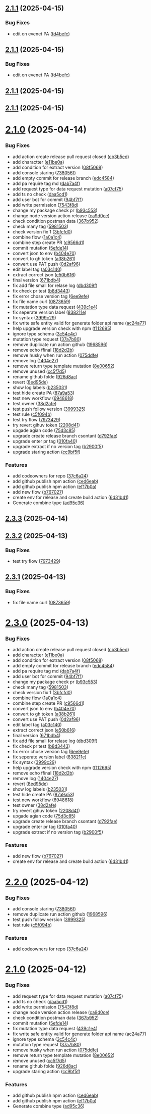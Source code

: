 ## [2.1.1](https://github.com/NamCaoDev/postman-codegen/compare/v2.1.0...v2.1.1) (2025-04-15)


### Bug Fixes

* edit on evenet PA ([fd4befc](https://github.com/NamCaoDev/postman-codegen/commit/fd4befcb75e87ad7c0e4a0cf55e28964045015c5))

## [2.1.1](https://github.com/NamCaoDev/postman-codegen/compare/v2.1.0...v2.1.1) (2025-04-15)


### Bug Fixes

* edit on evenet PA ([fd4befc](https://github.com/NamCaoDev/postman-codegen/commit/fd4befcb75e87ad7c0e4a0cf55e28964045015c5))

## [2.1.1](https://github.com/NamCaoDev/postman-codegen/compare/v2.1.0...v2.1.1) (2025-04-15)

## [2.1.1](https://github.com/NamCaoDev/postman-codegen/compare/v2.1.0...v2.1.1) (2025-04-15)

# [2.1.0](https://github.com/NamCaoDev/postman-codegen/compare/v2.0.9...v2.1.0) (2025-04-14)


### Bug Fixes

* add action create release pull request closed ([cb3b5ed](https://github.com/NamCaoDev/postman-codegen/commit/cb3b5ed1ec7b44cc6353a7e800dec6297b620882))
* add charactter ([e11be0a](https://github.com/NamCaoDev/postman-codegen/commit/e11be0a12fba5624543bb1985a4034e455c5e5b8))
* add condition for extract version ([08f5068](https://github.com/NamCaoDev/postman-codegen/commit/08f5068d7ced5ec953f5fe183ab7e06fd1234a53))
* add console staring ([738056f](https://github.com/NamCaoDev/postman-codegen/commit/738056f3be6377f921fefcc8eeb9c709bfd08dea))
* add empty commit for release branch ([edc4584](https://github.com/NamCaoDev/postman-codegen/commit/edc4584e0d16f043b83c693100de3c334f33c570))
* add pa require tag md ([dab7a4f](https://github.com/NamCaoDev/postman-codegen/commit/dab7a4f881fd0f3ded49ef3cd6c37d9631e61010))
* add request type for data request mutation ([a07cf75](https://github.com/NamCaoDev/postman-codegen/commit/a07cf758471beb58c7fbf878d8845b6fa2f9ef9d))
* add ts no check ([daa5cd1](https://github.com/NamCaoDev/postman-codegen/commit/daa5cd1940ede6f7886f050e1d29e435cf12da85))
* add user bot for commit ([94bf7f1](https://github.com/NamCaoDev/postman-codegen/commit/94bf7f16f6a9bf5b8692d14a7951287c7a2da497))
* add write permission ([7543f8d](https://github.com/NamCaoDev/postman-codegen/commit/7543f8d3fd118b4478815add63695af8493b31e3))
* change my package check pr ([b93c553](https://github.com/NamCaoDev/postman-codegen/commit/b93c5534324e634abb7cdf1ee4e12a985698a9c5))
* change node version action release ([ca9d0ce](https://github.com/NamCaoDev/postman-codegen/commit/ca9d0ce3b129171940dbeac866e0109478bcc3b4))
* check condition postman data ([367b952](https://github.com/NamCaoDev/postman-codegen/commit/367b952279658bca93f82841f3621ab0c5aa2a53))
* check many tag ([5981503](https://github.com/NamCaoDev/postman-codegen/commit/59815037b3d85adddc82e6d00c1cececf11fcd10))
* check version fix 1 ([3bfcfd0](https://github.com/NamCaoDev/postman-codegen/commit/3bfcfd00795f7f30588e0e95b9cf225b66b47cda))
* combine flow ([1a0a1c4](https://github.com/NamCaoDev/postman-codegen/commit/1a0a1c47d0dc4721e94778219db6e67abe668463))
* combine step create PR ([c9566d1](https://github.com/NamCaoDev/postman-codegen/commit/c9566d174d210c4d750c575432dbefd2811b8577))
* commit mutation ([5efde14](https://github.com/NamCaoDev/postman-codegen/commit/5efde1478270d2198c9e7482dce9c0f8efdaa326))
* convert json to env ([b404e70](https://github.com/NamCaoDev/postman-codegen/commit/b404e70dad8690a0e5014be9aa2c6738104a5863))
* convert to gh token ([a38b261](https://github.com/NamCaoDev/postman-codegen/commit/a38b261f0f280d3c4a105a77799508ca8631dffe))
* convert use PAT push ([0d2af96](https://github.com/NamCaoDev/postman-codegen/commit/0d2af96c4cd956d351df367409b1a15c7dcb2898))
* edit label tag ([a03c140](https://github.com/NamCaoDev/postman-codegen/commit/a03c14025e78cbff5a16c75f41451d89dc62f3af))
* extract correct json ([e50b616](https://github.com/NamCaoDev/postman-codegen/commit/e50b616027f7cb2411039489aa90234ba23d5928))
* final version ([671bdb4](https://github.com/NamCaoDev/postman-codegen/commit/671bdb49688cb331e9b02b3e88302f0e4c3fdd14))
* fix add file small for relase log ([dbd309f](https://github.com/NamCaoDev/postman-codegen/commit/dbd309fde926be3932665a99a173915000074600))
* fix check pr test ([b8d3443](https://github.com/NamCaoDev/postman-codegen/commit/b8d3443e195e3929d62e888be109ad897cc47186))
* fix error chose version tag ([6ee9efe](https://github.com/NamCaoDev/postman-codegen/commit/6ee9efe2b6bce77fb742ca48592be90387fdcdc0))
* fix file name curl ([0873659](https://github.com/NamCaoDev/postman-codegen/commit/087365941a396421afba0d2deafcffb460672d40))
* fix mutation type data request ([439c1e4](https://github.com/NamCaoDev/postman-codegen/commit/439c1e46d1f2d2762bf4d92ab082a426496a917d))
* fix seperate version label ([838211e](https://github.com/NamCaoDev/postman-codegen/commit/838211e8b90eebab03e16d953c527ef5f8e70fea))
* fix syntax ([3999c29](https://github.com/NamCaoDev/postman-codegen/commit/3999c299964b95f351679e2219f0dfb4238997b3))
* fix write safe entity valid for generate folder api name ([ac24a77](https://github.com/NamCaoDev/postman-codegen/commit/ac24a772bebc4caf6596c6e426eeefa70860a442))
* help upgrade version check with npm ([f112695](https://github.com/NamCaoDev/postman-codegen/commit/f112695c8ff59c205c9c6ef424e85ce7ad846036))
* ignore type schema ([3c54c4c](https://github.com/NamCaoDev/postman-codegen/commit/3c54c4c7368afc7098adcc5fd552f811250daee2))
* mutation type request ([37a7b80](https://github.com/NamCaoDev/postman-codegen/commit/37a7b80ebc4b73d27391c4679bfea7ef08a1e1e9))
* remove duplicate run action github ([1968596](https://github.com/NamCaoDev/postman-codegen/commit/1968596109e369d2523d2e1ab6dcf520c2e03ba1))
* remove echo ffinal ([18d2d2b](https://github.com/NamCaoDev/postman-codegen/commit/18d2d2be177e7db65bf61adae9f3f9b06fd6f644))
* remove husky when run action ([075ddfe](https://github.com/NamCaoDev/postman-codegen/commit/075ddfe6c7b508a7bf3f642a9ce3ba9729a19695))
* remove log ([1404e27](https://github.com/NamCaoDev/postman-codegen/commit/1404e2703dffdf02df877dd70490c14641cf61ec))
* remove return type template mutation ([8e00652](https://github.com/NamCaoDev/postman-codegen/commit/8e00652b585218a196061444650692dc3a5d5dce))
* remove unused ([cc5f7d5](https://github.com/NamCaoDev/postman-codegen/commit/cc5f7d5ef5715376957d3b99faea884482597ad9))
* rename github folde ([926d8ac](https://github.com/NamCaoDev/postman-codegen/commit/926d8ac26732b000dca8e0721f58bc1168486bc6))
* revert ([8ed95de](https://github.com/NamCaoDev/postman-codegen/commit/8ed95de0cbea79e6f322c9d0357decca3289bdf7))
* show log labels ([b235031](https://github.com/NamCaoDev/postman-codegen/commit/b235031b230f10b9149d1bfac91fbb8bd84dc44c))
* test hide create PA ([87a9a53](https://github.com/NamCaoDev/postman-codegen/commit/87a9a53eb886d6998255d826f0a6cf3e06b5ff2d))
* test new workflow ([6948618](https://github.com/NamCaoDev/postman-codegen/commit/694861844667eb915dfffb14ae43f2f9d9f9b74d))
* test owner ([38d2afe](https://github.com/NamCaoDev/postman-codegen/commit/38d2afe8f46180c32029dec916181f40d91fa477))
* test push follow version ([3999325](https://github.com/NamCaoDev/postman-codegen/commit/3999325ebad1707a4393620bdf1af80af2a086ed))
* test rule ([c5f094b](https://github.com/NamCaoDev/postman-codegen/commit/c5f094b5367b6c5bd3656aee3db8694979b7d892))
* test try flow ([7973429](https://github.com/NamCaoDev/postman-codegen/commit/79734298af93d80419153463dc51e376c3c092d4))
* try revert gihuv token ([2208d41](https://github.com/NamCaoDev/postman-codegen/commit/2208d41e22d0633538aa502735c28e757667243d))
* upgade agian code ([75d3c85](https://github.com/NamCaoDev/postman-codegen/commit/75d3c85c980ee5e4ce88b541df78ea0521b8000d))
* upgrade create release branch csontant ([d792fae](https://github.com/NamCaoDev/postman-codegen/commit/d792faef247a0e9d1eb55a841c70015b4088443d))
* upgrade enter pr tag ([010fa40](https://github.com/NamCaoDev/postman-codegen/commit/010fa40fbef36b020210f47bee67e4fc575e5d6f))
* upgrade extract if no version tag ([b2900f5](https://github.com/NamCaoDev/postman-codegen/commit/b2900f59db39f979b3307be1053447d54ba98875))
* upgrade staring action ([cc9bf5f](https://github.com/NamCaoDev/postman-codegen/commit/cc9bf5f69f153a4167538a3b5faf573fd2127d3b))


### Features

* add codeowners for repo ([37c6a24](https://github.com/NamCaoDev/postman-codegen/commit/37c6a247bd804185191cbd679762db600d1c2617))
* add github publish npm action ([ced6eab](https://github.com/NamCaoDev/postman-codegen/commit/ced6eab3f31c8dc3b33312c821ab89a6d222a68b))
* add github publish npm action ([ef17b0a](https://github.com/NamCaoDev/postman-codegen/commit/ef17b0a3ba8b898cbf6223e7eb2c5b88963a0105))
* add new flow ([b767027](https://github.com/NamCaoDev/postman-codegen/commit/b7670273d3695b834ccc65170ff42abb05225e94))
* create env for release and create build action ([6d31b41](https://github.com/NamCaoDev/postman-codegen/commit/6d31b41db6ebfe96d9875c0cefcd27b7320ec01a))
* Generate combine type ([ad95c36](https://github.com/NamCaoDev/postman-codegen/commit/ad95c3676f191fca177a4d8e8d92009b9e981fd1))

## [2.3.3](https://github.com/NamCaoDev/postman-codegen/compare/v2.3.2...v2.3.3) (2025-04-14)

## [2.3.2](https://github.com/NamCaoDev/postman-codegen/compare/v2.3.1...v2.3.2) (2025-04-13)


### Bug Fixes

* test try flow ([7973429](https://github.com/NamCaoDev/postman-codegen/commit/79734298af93d80419153463dc51e376c3c092d4))

## [2.3.1](https://github.com/NamCaoDev/postman-codegen/compare/v2.3.0...v2.3.1) (2025-04-13)


### Bug Fixes

* fix file name curl ([0873659](https://github.com/NamCaoDev/postman-codegen/commit/087365941a396421afba0d2deafcffb460672d40))

# [2.3.0](https://github.com/NamCaoDev/postman-codegen/compare/v2.2.0...v2.3.0) (2025-04-13)


### Bug Fixes

* add action create release pull request closed ([cb3b5ed](https://github.com/NamCaoDev/postman-codegen/commit/cb3b5ed1ec7b44cc6353a7e800dec6297b620882))
* add charactter ([e11be0a](https://github.com/NamCaoDev/postman-codegen/commit/e11be0a12fba5624543bb1985a4034e455c5e5b8))
* add condition for extract version ([08f5068](https://github.com/NamCaoDev/postman-codegen/commit/08f5068d7ced5ec953f5fe183ab7e06fd1234a53))
* add empty commit for release branch ([edc4584](https://github.com/NamCaoDev/postman-codegen/commit/edc4584e0d16f043b83c693100de3c334f33c570))
* add pa require tag md ([dab7a4f](https://github.com/NamCaoDev/postman-codegen/commit/dab7a4f881fd0f3ded49ef3cd6c37d9631e61010))
* add user bot for commit ([94bf7f1](https://github.com/NamCaoDev/postman-codegen/commit/94bf7f16f6a9bf5b8692d14a7951287c7a2da497))
* change my package check pr ([b93c553](https://github.com/NamCaoDev/postman-codegen/commit/b93c5534324e634abb7cdf1ee4e12a985698a9c5))
* check many tag ([5981503](https://github.com/NamCaoDev/postman-codegen/commit/59815037b3d85adddc82e6d00c1cececf11fcd10))
* check version fix 1 ([3bfcfd0](https://github.com/NamCaoDev/postman-codegen/commit/3bfcfd00795f7f30588e0e95b9cf225b66b47cda))
* combine flow ([1a0a1c4](https://github.com/NamCaoDev/postman-codegen/commit/1a0a1c47d0dc4721e94778219db6e67abe668463))
* combine step create PR ([c9566d1](https://github.com/NamCaoDev/postman-codegen/commit/c9566d174d210c4d750c575432dbefd2811b8577))
* convert json to env ([b404e70](https://github.com/NamCaoDev/postman-codegen/commit/b404e70dad8690a0e5014be9aa2c6738104a5863))
* convert to gh token ([a38b261](https://github.com/NamCaoDev/postman-codegen/commit/a38b261f0f280d3c4a105a77799508ca8631dffe))
* convert use PAT push ([0d2af96](https://github.com/NamCaoDev/postman-codegen/commit/0d2af96c4cd956d351df367409b1a15c7dcb2898))
* edit label tag ([a03c140](https://github.com/NamCaoDev/postman-codegen/commit/a03c14025e78cbff5a16c75f41451d89dc62f3af))
* extract correct json ([e50b616](https://github.com/NamCaoDev/postman-codegen/commit/e50b616027f7cb2411039489aa90234ba23d5928))
* final version ([671bdb4](https://github.com/NamCaoDev/postman-codegen/commit/671bdb49688cb331e9b02b3e88302f0e4c3fdd14))
* fix add file small for relase log ([dbd309f](https://github.com/NamCaoDev/postman-codegen/commit/dbd309fde926be3932665a99a173915000074600))
* fix check pr test ([b8d3443](https://github.com/NamCaoDev/postman-codegen/commit/b8d3443e195e3929d62e888be109ad897cc47186))
* fix error chose version tag ([6ee9efe](https://github.com/NamCaoDev/postman-codegen/commit/6ee9efe2b6bce77fb742ca48592be90387fdcdc0))
* fix seperate version label ([838211e](https://github.com/NamCaoDev/postman-codegen/commit/838211e8b90eebab03e16d953c527ef5f8e70fea))
* fix syntax ([3999c29](https://github.com/NamCaoDev/postman-codegen/commit/3999c299964b95f351679e2219f0dfb4238997b3))
* help upgrade version check with npm ([f112695](https://github.com/NamCaoDev/postman-codegen/commit/f112695c8ff59c205c9c6ef424e85ce7ad846036))
* remove echo ffinal ([18d2d2b](https://github.com/NamCaoDev/postman-codegen/commit/18d2d2be177e7db65bf61adae9f3f9b06fd6f644))
* remove log ([1404e27](https://github.com/NamCaoDev/postman-codegen/commit/1404e2703dffdf02df877dd70490c14641cf61ec))
* revert ([8ed95de](https://github.com/NamCaoDev/postman-codegen/commit/8ed95de0cbea79e6f322c9d0357decca3289bdf7))
* show log labels ([b235031](https://github.com/NamCaoDev/postman-codegen/commit/b235031b230f10b9149d1bfac91fbb8bd84dc44c))
* test hide create PA ([87a9a53](https://github.com/NamCaoDev/postman-codegen/commit/87a9a53eb886d6998255d826f0a6cf3e06b5ff2d))
* test new workflow ([6948618](https://github.com/NamCaoDev/postman-codegen/commit/694861844667eb915dfffb14ae43f2f9d9f9b74d))
* test owner ([38d2afe](https://github.com/NamCaoDev/postman-codegen/commit/38d2afe8f46180c32029dec916181f40d91fa477))
* try revert gihuv token ([2208d41](https://github.com/NamCaoDev/postman-codegen/commit/2208d41e22d0633538aa502735c28e757667243d))
* upgade agian code ([75d3c85](https://github.com/NamCaoDev/postman-codegen/commit/75d3c85c980ee5e4ce88b541df78ea0521b8000d))
* upgrade create release branch csontant ([d792fae](https://github.com/NamCaoDev/postman-codegen/commit/d792faef247a0e9d1eb55a841c70015b4088443d))
* upgrade enter pr tag ([010fa40](https://github.com/NamCaoDev/postman-codegen/commit/010fa40fbef36b020210f47bee67e4fc575e5d6f))
* upgrade extract if no version tag ([b2900f5](https://github.com/NamCaoDev/postman-codegen/commit/b2900f59db39f979b3307be1053447d54ba98875))


### Features

* add new flow ([b767027](https://github.com/NamCaoDev/postman-codegen/commit/b7670273d3695b834ccc65170ff42abb05225e94))
* create env for release and create build action ([6d31b41](https://github.com/NamCaoDev/postman-codegen/commit/6d31b41db6ebfe96d9875c0cefcd27b7320ec01a))

# [2.2.0](https://github.com/NamCaoDev/postman-codegen/compare/v2.1.0...v2.2.0) (2025-04-12)


### Bug Fixes

* add console staring ([738056f](https://github.com/NamCaoDev/postman-codegen/commit/738056f3be6377f921fefcc8eeb9c709bfd08dea))
* remove duplicate run action github ([1968596](https://github.com/NamCaoDev/postman-codegen/commit/1968596109e369d2523d2e1ab6dcf520c2e03ba1))
* test push follow version ([3999325](https://github.com/NamCaoDev/postman-codegen/commit/3999325ebad1707a4393620bdf1af80af2a086ed))
* test rule ([c5f094b](https://github.com/NamCaoDev/postman-codegen/commit/c5f094b5367b6c5bd3656aee3db8694979b7d892))


### Features

* add codeowners for repo ([37c6a24](https://github.com/NamCaoDev/postman-codegen/commit/37c6a247bd804185191cbd679762db600d1c2617))

# [2.1.0](https://github.com/NamCaoDev/postman-codegen/compare/v2.0.9...v2.1.0) (2025-04-12)


### Bug Fixes

* add request type for data request mutation ([a07cf75](https://github.com/NamCaoDev/postman-codegen/commit/a07cf758471beb58c7fbf878d8845b6fa2f9ef9d))
* add ts no check ([daa5cd1](https://github.com/NamCaoDev/postman-codegen/commit/daa5cd1940ede6f7886f050e1d29e435cf12da85))
* add write permission ([7543f8d](https://github.com/NamCaoDev/postman-codegen/commit/7543f8d3fd118b4478815add63695af8493b31e3))
* change node version action release ([ca9d0ce](https://github.com/NamCaoDev/postman-codegen/commit/ca9d0ce3b129171940dbeac866e0109478bcc3b4))
* check condition postman data ([367b952](https://github.com/NamCaoDev/postman-codegen/commit/367b952279658bca93f82841f3621ab0c5aa2a53))
* commit mutation ([5efde14](https://github.com/NamCaoDev/postman-codegen/commit/5efde1478270d2198c9e7482dce9c0f8efdaa326))
* fix mutation type data request ([439c1e4](https://github.com/NamCaoDev/postman-codegen/commit/439c1e46d1f2d2762bf4d92ab082a426496a917d))
* fix write safe entity valid for generate folder api name ([ac24a77](https://github.com/NamCaoDev/postman-codegen/commit/ac24a772bebc4caf6596c6e426eeefa70860a442))
* ignore type schema ([3c54c4c](https://github.com/NamCaoDev/postman-codegen/commit/3c54c4c7368afc7098adcc5fd552f811250daee2))
* mutation type request ([37a7b80](https://github.com/NamCaoDev/postman-codegen/commit/37a7b80ebc4b73d27391c4679bfea7ef08a1e1e9))
* remove husky when run action ([075ddfe](https://github.com/NamCaoDev/postman-codegen/commit/075ddfe6c7b508a7bf3f642a9ce3ba9729a19695))
* remove return type template mutation ([8e00652](https://github.com/NamCaoDev/postman-codegen/commit/8e00652b585218a196061444650692dc3a5d5dce))
* remove unused ([cc5f7d5](https://github.com/NamCaoDev/postman-codegen/commit/cc5f7d5ef5715376957d3b99faea884482597ad9))
* rename github folde ([926d8ac](https://github.com/NamCaoDev/postman-codegen/commit/926d8ac26732b000dca8e0721f58bc1168486bc6))
* upgrade staring action ([cc9bf5f](https://github.com/NamCaoDev/postman-codegen/commit/cc9bf5f69f153a4167538a3b5faf573fd2127d3b))


### Features

* add github publish npm action ([ced6eab](https://github.com/NamCaoDev/postman-codegen/commit/ced6eab3f31c8dc3b33312c821ab89a6d222a68b))
* add github publish npm action ([ef17b0a](https://github.com/NamCaoDev/postman-codegen/commit/ef17b0a3ba8b898cbf6223e7eb2c5b88963a0105))
* Generate combine type ([ad95c36](https://github.com/NamCaoDev/postman-codegen/commit/ad95c3676f191fca177a4d8e8d92009b9e981fd1))
